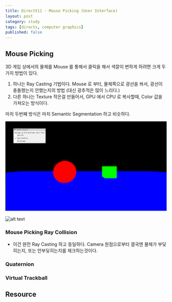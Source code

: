 ```yaml
---
title: DirectX11 - Mouse Picking (User Interface)
layout: post
category: study
tags: [directx, computer graphics]
published: false
---
```


## Mouse Picking

3D 게임 상에서의 물체를 Mouse 를 통해서 클릭을 해서 색깔이 변하게 하려면 크게 두가지 방법이 있다.
1. 하나는 Ray Casting 기법이다. Mouse 로 부터, 물체쪽으로 광선을 쏴서, 광선이 충돌했는지 안했는지의 방법 (대신 광추적은 많이 느리다.)
2. 다른 하나는 Texture 작은걸 만들어서, GPU 에서 CPU 로 복사할때, Color 값을 가져오는 방식이다. 

마치 두번째 방식은 마치 Semantic Segmentation 하고 비슷하다. 

![alt text](../../../assets/img/photo/1_latest/index_renderTargetView_5_22_2025.png)

![alt text](../../../assets/img/photo/1_latest/GPU_Picking_5_22_2025.gif)

### Mouse Picking Ray Collision
* 이건 완전 Ray Casting 하고 동일하다. Camera 원점으로부터 결국엔 물체가 부딫히는지, 또는 안부딫히는지를 체크하는것이다.

### Quaternion 

### Virtual Trackball

## Resource
